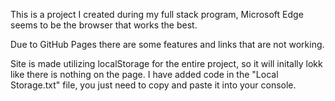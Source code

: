 This is a project I created during my full stack program, Microsoft Edge seems to be the browser that works the best.

Due to GitHub Pages there are some features and links that are not working.

Site is made utilizing localStorage for the entire project, so it will initally lokk like there is nothing on the page. I have added code in the "Local Storage.txt" file, you just need to copy and paste it into your console.
